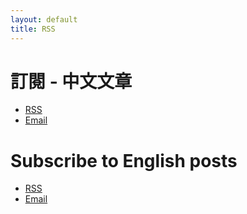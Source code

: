 ```yaml
---
layout: default
title: RSS
---
```


# 訂閱 - 中文文章

- [RSS](http://feeds.feedburner.com/bruce-toy-room-chinese)
- [Email](https://feedburner.google.com/fb/a/mailverify?uri=bruce-toy-room-chinese)

# Subscribe to English posts

- [RSS](http://feeds.feedburner.com/bruce-toy-room-english)
- [Email](https://feedburner.google.com/fb/a/mailverify?uri=bruce-toy-room-english)
